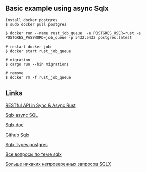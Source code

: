 
## Basic example using async Sqlx

```shell
Install docker postgres
$ sudo docker pull postgres

$ docker run --name rust_job_queue  -e POSTGRES_USER=rust -e POSTGRES_PASSWORD=job_queue -p 5432:5432 postgres:latest
```

```shell
# restart docker job
$ docker start rust_job_queue

# migration
$ cargo run --bin migrations

# remove
$ docker rm -f rust_job_queue
```

## Links

[RESTful API in Sync & Async Rust](https://github.com/Jekshmek/rust-blog/blob/master/posts/restful-api-in-sync-and-async-rust.md)

[Sqlx async SQL](https://crates.io/crates/sqlx)

[Sqlx doc](https://docs.rs/sqlx/0.5.9/sqlx/index.html)

[Github Sqlx](https://github.com/launchbadge/sqlx)

[Sqlx Types postgres](https://github.com/launchbadge/sqlx/blob/be189bd11e6bdd14c45c70bdad477e780a82b050/sqlx-core/src/postgres/types/mod.rs)

[Все вопросы по теме sqlx](https://question-it.com/tags/sqlx)

[Больше никаких непроверенных запросов SQLX](https://www.matildasmeds.com/posts/no-more-unchecked-sqlx-queries/)

